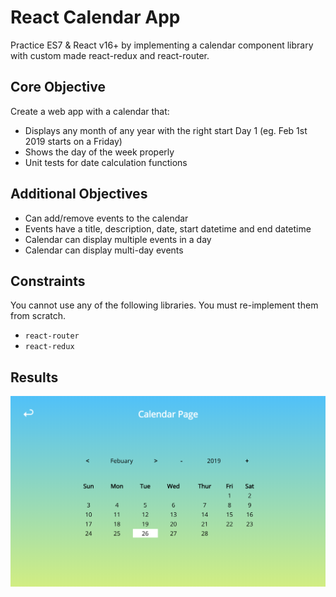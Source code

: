 # React Calendar App
Practice ES7 & React v16+ by implementing a calendar component library with custom made react-redux and react-router.

## Core Objective
Create a web app with a calendar that:
- Displays any month of any year with the right start Day 1 (eg. Feb 1st 2019 starts on a Friday)
- Shows the day of the week properly
- Unit tests for date calculation functions

## Additional Objectives
- Can add/remove events to the calendar
- Events have a title, description, date, start datetime and end datetime
- Calendar can display multiple events in a day
- Calendar can display multi-day events

## Constraints
You cannot use any of the following libraries. You must re-implement them from scratch.
- `react-router`
- `react-redux`

## Results
![Calendar](public/calendar.png)
